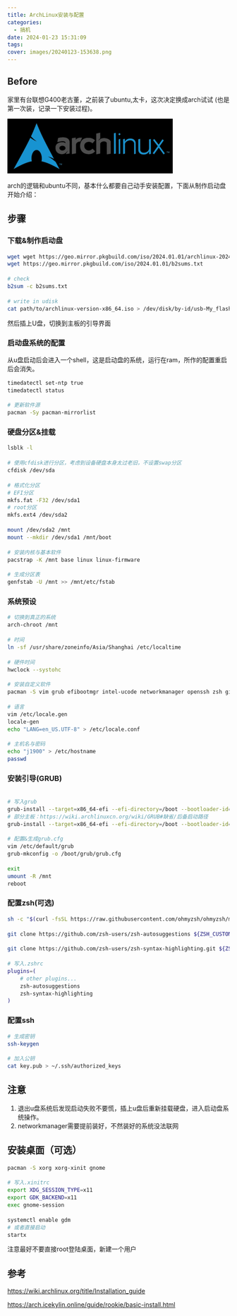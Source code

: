 ```yaml
---
title: ArchLinux安装与配置
categories:
  - 搞机
date: 2024-01-23 15:31:09
tags:
cover: images/20240123-153638.png
---
```


## Before

家里有台联想G400老古董，之前装了ubuntu,太卡，这次决定换成arch试试 (也是第一次装，记录一下安装过程)。

![](images/20240123-153638.png)

arch的逻辑和ubuntu不同，基本什么都要自己动手安装配置，下面从制作启动盘开始介绍：

## 步骤

### 下载&制作启动盘

```bash
wget wget https://geo.mirror.pkgbuild.com/iso/2024.01.01/archlinux-2024.01.01-x86_64.iso
wget https://geo.mirror.pkgbuild.com/iso/2024.01.01/b2sums.txt

# check
b2sum -c b2sums.txt

# write in udisk
cat path/to/archlinux-version-x86_64.iso > /dev/disk/by-id/usb-My_flash_drive
```

然后插上U盘，切换到主板的引导界面

### 启动盘系统的配置

从u盘启动后会进入一个shell，这是启动盘的系统，运行在ram，所作的配置重启后会消失。

```bash
timedatectl set-ntp true
timedatectl status

# 更新软件源
pacman -Sy pacman-mirrorlist
```

### 硬盘分区&挂载

```bash
lsblk -l

# 使用cfdisk进行分区，考虑到设备硬盘本身太过老旧，不设置swap分区
cfdisk /dev/sda

# 格式化分区
# EFI分区
mkfs.fat -F32 /dev/sda1
# root分区
mkfs.ext4 /dev/sda2

mount /dev/sda2 /mnt
mount --mkdir /dev/sda1 /mnt/boot

# 安装内核与基本软件
pacstrap -K /mnt base linux linux-firmware

# 生成分区表
genfstab -U /mnt >> /mnt/etc/fstab
```

### 系统预设

```bash
# 切换到真正的系统
arch-chroot /mnt

# 时间
ln -sf /usr/share/zoneinfo/Asia/Shanghai /etc/localtime

# 硬件时间
hwclock --systohc

# 安装自定义软件
pacman -S vim grub efibootmgr intel-ucode networkmanager openssh zsh git

# 语言
vim /etc/locale.gen
locale-gen
echo "LANG=en_US.UTF-8" > /etc/locale.conf

# 主机名与密码
echo "j1900" > /etc/hostname
passwd
```

### 安装引导(GRUB)

```bash

# 写入grub
grub-install --target=x86_64-efi --efi-directory=/boot --bootloader-id=GRUB
# 部分主板：https://wiki.archlinuxcn.org/wiki/GRUB#缺省/后备启动路径
grub-install --target=x86_64-efi --efi-directory=/boot --bootloader-id=GRUB --removable

# 配置&生成grub.cfg
vim /etc/default/grub
grub-mkconfig -o /boot/grub/grub.cfg

exit
umount -R /mnt
reboot
```

### 配置zsh(可选)

```bash
sh -c "$(curl -fsSL https://raw.githubusercontent.com/ohmyzsh/ohmyzsh/master/tools/install.sh)"

git clone https://github.com/zsh-users/zsh-autosuggestions ${ZSH_CUSTOM:-~/.oh-my-zsh/custom}/plugins/zsh-autosuggestions

git clone https://github.com/zsh-users/zsh-syntax-highlighting.git ${ZSH_CUSTOM:-~/.oh-my-zsh/custom}/plugins/zsh-syntax-highlighting

# 写入.zshrc
plugins=(
    # other plugins...
    zsh-autosuggestions
    zsh-syntax-highlighting
)
```

### 配置ssh

```bash
# 生成密钥
ssh-keygen

# 加入公钥
cat key.pub > ~/.ssh/authorized_keys
```

## 注意

1. 退出u盘系统后发现启动失败不要慌，插上u盘后重新挂载硬盘，进入启动盘系统操作。
2. networkmanager需要提前装好，不然装好的系统没法联网

## 安装桌面（可选）

```bash
pacman -S xorg xorg-xinit gnome

# 写入.xinitrc
export XDG_SESSION_TYPE=x11
export GDK_BACKEND=x11
exec gnome-session

systemctl enable gdm
# 或者直接启动
startx
```

注意最好不要直接root登陆桌面，新建一个用户

## 参考

https://wiki.archlinux.org/title/Installation_guide

https://arch.icekylin.online/guide/rookie/basic-install.html
